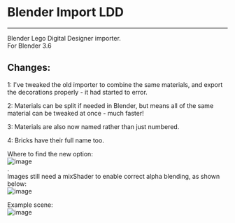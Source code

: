 # Blender Import LDD
-----------------------

Blender Lego Digital Designer importer.                    
For Blender 3.6

Changes:          
--------
1: I've tweaked the old importer to combine the same materials, and export the decorations properly - it had started to error.              

2: Materials can be split if needed in Blender, but means all of the same material can be tweaked at once - much faster!          

3: Materials are also now named rather than just numbered.         

4: Bricks have their full name too.            

Where to find the new option:            
![image](https://github.com/Sarah-C/BlenderImportLDD/assets/1586332/dbd3ce95-15fa-4206-a2a9-24c5fc822d0a)                   
.                 
Images still need a mixShader to enable correct alpha blending, as shown below:            
![image](https://github.com/Sarah-C/BlenderImportLDD/assets/1586332/c1283ae4-eb70-4c06-8c5d-97988f737f0d)               
               
Example scene:            
![image](https://github.com/Sarah-C/BlenderImportLDD/assets/1586332/aa122c7d-c3cf-4d47-b6fd-c30708ac9b23)               

